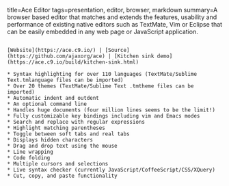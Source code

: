 title=Ace Editor
tags=presentation, editor, browser, markdown
summary=A browser based editor that matches and extends the features, usability and performance of existing native editors such as TextMate, Vim or Eclipse that can be easily embedded in any web page or JavaScript application. 
~~~~~~

[Website](https://ace.c9.io/) | [Source](https://github.com/ajaxorg/ace) | [Kitchen sink demo](https://ace.c9.io/build/kitchen-sink.html)

* Syntax highlighting for over 110 languages (TextMate/Sublime Text.tmlanguage files can be imported)
* Over 20 themes (TextMate/Sublime Text .tmtheme files can be imported)
* Automatic indent and outdent
* An optional command line
* Handles huge documents (four million lines seems to be the limit!)
* Fully customizable key bindings including vim and Emacs modes
* Search and replace with regular expressions
* Highlight matching parentheses
* Toggle between soft tabs and real tabs
* Displays hidden characters
* Drag and drop text using the mouse
* Line wrapping
* Code folding
* Multiple cursors and selections
* Live syntax checker (currently JavaScript/CoffeeScript/CSS/XQuery)
* Cut, copy, and paste functionality
